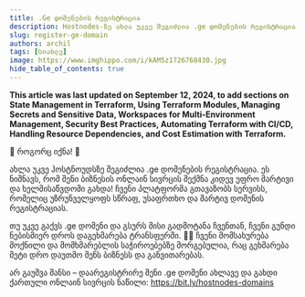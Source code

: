 ```yaml
---
title: .Ge დომენების რეგისტრაცია
description: Hostnodes-ზე ახლა უკვე შეგიძლია .ge დომენების რეგისტრაცია და ტრანსფერი მარტივად და სწრაფად.
slug: register-ge-domain
authors: archil
tags: [სიახლე]
image: https://www.imghippo.com/i/kAM5z1726768430.jpg
hide_table_of_contents: true
---
```


**This article was last updated on September 12, 2024, to add sections on State Management in Terraform, Using Terraform Modules, Managing Secrets and Sensitive Data, Workspaces for Multi-Environment Management, Security Best Practices, Automating Terraform with CI/CD, Handling Resource Dependencies, and Cost Estimation with Terraform.**

🎉 როგორც იქნა! 🥳

ახლა უკვე ჰოსტნოუდსზე შეგიძლია .ge დომენების რეგისტრაცია. ეს ნიშნავს, რომ შენი ბიზნესის ონლაინ სივრცის შექმნა კიდევ უფრო მარტივი და ხელმისაწვდომი გახდა! ჩვენი პლატფორმა გთავაზობს სერვისს, რომელიც უზრუნველყოფს სწრაფ, უსაფრთხო და მარტივ დომენის რეგისტრაციას.

თუ უკვე გაქვს .ge დომენი და გსურს მისი გადმოტანა ჩვენთან, ჩვენი გუნდი ნებისმიერ დროს დაგეხმარება ტრანსფერში. 🥰😇 ჩვენი მომსახურება მოქნილი და მომხმარებლის საჭიროებებზე მორგებულია, რაც გეხმარება მეტი დრო დაუთმო შენს ბიზნესს და განვითარებას.

არ გაუშვა შანსი – დაარეგისტრირე შენი .ge დომენი ახლავე და გახდი ქართული ონლაინ სივრცის ნაწილი:
https://bit.ly/hostnodes-domains
